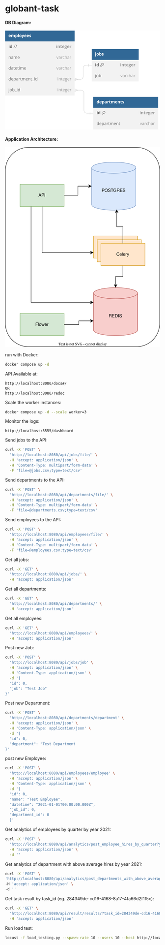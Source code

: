 # globant-task

#### DB Diagram:

![Alt text](static/schema.svg)

#### Application Architecture:

![Alt text](static/architecture.svg)

run with Docker:

```bash
docker compose up -d
```

API Available at:

```agsl
http://localhost:8080/docs#/
OR
http://localhost:8080/redoc
```

Scale the worker instances:

```bash
docker compose up -d --scale worker=3
```

Monitor the logs:

```agsl
http://localhost:5555/dashboard
```

Send jobs to the API:

```bash
curl -X 'POST' \
  'http://localhost:8080/api/jobs/file/' \
  -H 'accept: application/json' \
  -H 'Content-Type: multipart/form-data' \
  -F 'file=@jobs.csv;type=text/csv'
```

Send departments to the API:

```bash
curl -X 'POST' \
  'http://localhost:8080/api/departments/file/' \
  -H 'accept: application/json' \
  -H 'Content-Type: multipart/form-data' \
  -F 'file=@departments.csv;type=text/csv'
```

Send employees to the API:

```bash
curl -X 'POST' \
  'http://localhost:8080/api/employees/file/' \
  -H 'accept: application/json' \
  -H 'Content-Type: multipart/form-data' \
  -F 'file=@employees.csv;type=text/csv'
```

Get all jobs:

```bash
curl -X 'GET' \
  'http://localhost:8080/api/jobs/' \
  -H 'accept: application/json'
```

Get all departments:

```bash
curl -X 'GET' \
  'http://localhost:8080/api/departments/' \
  -H 'accept: application/json'
```

Get all employees:

```bash
curl -X 'GET' \
  'http://localhost:8080/api/employees/' \
  -H 'accept: application/json'
```

Post new Job:

```bash
curl -X 'POST' \
  'http://localhost:8080/api/jobs/job' \
  -H 'accept: application/json' \
  -H 'Content-Type: application/json' \
  -d '{
  "id": 0,
  "job": "Test Job"
}'
```

Post new Department:

```bash
curl -X 'POST' \
  'http://localhost:8080/api/departments/department' \
  -H 'accept: application/json' \
  -H 'Content-Type: application/json' \
  -d '{
  "id": 0,
  "department": "Test Department
}'
```

post new Employee:

```bash
curl -X 'POST' \
  'http://localhost:8080/api/employees/employee' \
  -H 'accept: application/json' \
  -H 'Content-Type: application/json' \
  -d '{
  "id": 0,
  "name": "Test Employee",
  "datetime": "2021-01-01T00:00:00.000Z",
  "job_id": 0,
  "department_id": 0
  }'
```

Get analytics of employees by quarter by year 2021:

```bash
curl -X 'POST' \
  'http://localhost:8080/api/analytics/post_employee_hires_by_quarter?year=2021' \
  -H 'accept: application/json' \
  -d ''
```

Get analytics of department with above average hires by year 2021:

```bash
curl -X 'POST' \
'http://localhost:8080/api/analytics/post_departments_with_above_average_hires?year=2021' \
-H 'accept: application/json' \
-d ''
```

Get task result by task_id (eg. 284349de-cd16-4168-8a17-4fa66d2f1f5c):

```bash
curl -X 'GET' \
  'http://localhost:8080/api/result/results/?task_id=284349de-cd16-4168-8a17-4fa66d2f1f5c' \
  -H 'accept: application/json'
```

Run load test:

```bash
locust -f load_testing.py --spawn-rate 10 --users 10 --host http://localhost:8080 --autostart 
```